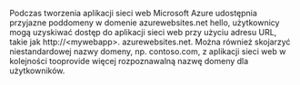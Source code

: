 Podczas tworzenia aplikacji sieci web Microsoft Azure udostępnia przyjazne poddomeny w domenie azurewebsites.net hello, użytkownicy mogą uzyskiwać dostęp do aplikacji sieci web przy użyciu adresu URL, takie jak http://&lt;mywebapp&gt;. azurewebsites.net. Można również skojarzyć niestandardowej nazwy domeny, np. contoso.com, z aplikacji sieci web w kolejności tooprovide więcej rozpoznawalną nazwę domeny dla użytkowników.

